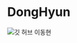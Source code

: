 # DongHyun
![깃 허브 이동현](https://user-images.githubusercontent.com/20807197/160445569-607bae4e-832b-4e54-af1b-87f6e9d9f063.png)
